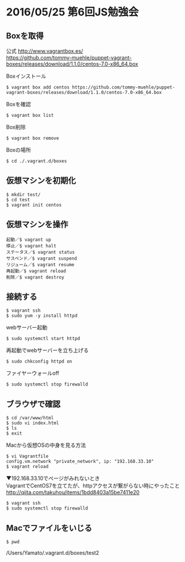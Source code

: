 # 2016/05/25 第6回JS勉強会

## Boxを取得
公式
http://www.vagrantbox.es/  
https://github.com/tommy-muehle/puppet-vagrant-boxes/releases/download/1.1.0/centos-7.0-x86_64.box  

Boxインストール  
~~~
$ vagrant box add centos https://github.com/tommy-muehle/puppet-vagrant-boxes/releases/download/1.1.0/centos-7.0-x86_64.box  
~~~

Boxを確認  
~~~
$ vagrant box list  
~~~

Box削除  
~~~
$ vagrant box remove  
~~~

Boxの場所  
~~~
$ cd ./.vagrant.d/boxes  
~~~

## 仮想マシンを初期化
~~~
$ mkdir test/
$ cd test
$ vagrant init centos
~~~

## 仮想マシンを操作
~~~
起動／$ vagrant up
停止／$ vagrant halt
ステータス／$ vagrant status
サスペンド／$ vagrant suspend
リジューム／$ vagrant resume
再起動／$ vagrant reload
削除／$ vagrant destroy
~~~

## 接続する
~~~
$ vagrant ssh
$ sudo yum -y install httpd
~~~

webサーバー起動
~~~
$ sudo systemctl start httpd
~~~

再起動でwebサーバーを立ち上げる
~~~
$ sudo chkconfig httpd on
~~~

ファイヤーウォールoff
~~~
$ sudo systemctl stop firewalld
~~~

## ブラウザで確認
~~~
$ cd /var/www/html
$ sudo vi index.html
$ ls
$ exit
~~~

Macから仮想OSの中身を見る方法
~~~
$ vi Vagrantfile
config.vm.network "private_network", ip: "192.168.33.10"
$ vagrant reload
~~~

▼192.168.33.10でページがみれないとき  
VagrantでCentOS7を立てたが、httpアクセスが繋がらない時にやったこと  
http://qiita.com/takuhou/items/1bdd8403a15be7411e20
~~~
$ vagrant ssh
$ sudo systemctl stop firewalld
~~~

## Macでファイルをいじる
~~~
$ pwd
~~~
/Users/Yamato/.vagrant.d/boxes/test2
